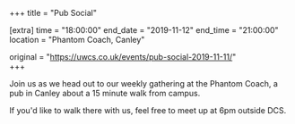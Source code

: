 +++
title = "Pub Social"

[extra]
time = "18:00:00"
end_date = "2019-11-12"
end_time = "21:00:00"
location = "Phantom Coach, Canley"

original = "https://uwcs.co.uk/events/pub-social-2019-11-11/"    
+++

Join us as we head out to our weekly gathering at the Phantom Coach, a pub in Canley about a 15 minute walk from campus.

If you'd like to walk there with us, feel free to meet up at 6pm outside DCS.


